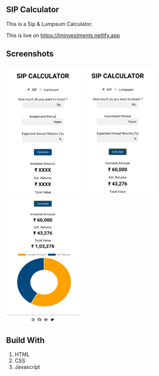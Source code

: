 ## SIP Calculator

This is a Sip & Lumpsum Calculator.

This is live on https://lminvestments.netlify.app

## Screenshots

<img src='img/screenshot1.jpg' width='200px' height='350px'> <img src='img/screenshot2.jpg' width='200px' height='350px'> <img src='img/screenshot3.jpg' width='200px' height='350px'>

## Build With

1. HTML
2. CSS
3. Javascript
